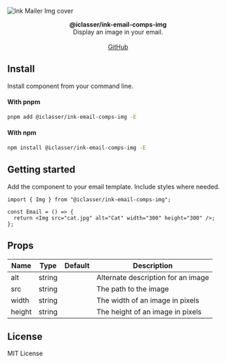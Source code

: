 ![Ink Mailer Img cover](https://raw.githubusercontent.com/iClasser/ink-email-comps/main/assets/covers/img.png)

<div align="center"><strong>@iclasser/ink-email-comps-img</strong></div>
<div align="center">Display an image in your email.</div>
<br />
<div align="center">
<a href="https://github.com/iClasser/ink-email-comps">GitHub</a>
</div>

## Install

Install component from your command line.

#### With pnpm

```sh
pnpm add @iclasser/ink-email-comps-img -E
```

#### With npm

```sh
npm install @iclasser/ink-email-comps-img -E
```

## Getting started

Add the component to your email template. Include styles where needed.

```tsx
import { Img } from "@iclasser/ink-email-comps-img";

const Email = () => {
  return <Img src="cat.jpg" alt="Cat" width="300" height="300" />;
};
```

## Props

| Name   | Type   | Default | Description                        |
| ------ | ------ | ------- | ---------------------------------- |
| alt    | string |         | Alternate description for an image |
| src    | string |         | The path to the image              |
| width  | string |         | The width of an image in pixels    |
| height | string |         | The height of an image in pixels   |

## License

MIT License


